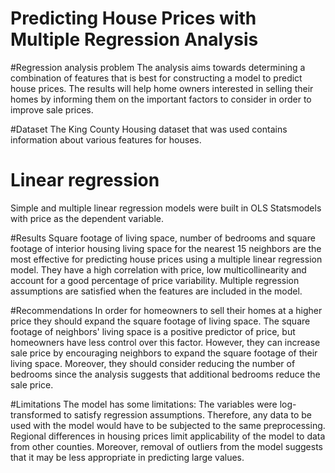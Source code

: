 # Predicting  House Prices with Multiple Regression Analysis

#Regression analysis problem
The analysis aims towards determining a combination of features that is best for constructing a model to predict house prices. The results will help home owners interested in selling their homes by informing them on the important factors to consider in order to improve sale prices.

#Dataset
The King County Housing dataset that was used contains information about various features for houses. 

# Linear regression
Simple and multiple linear regression models were built in OLS Statsmodels with price as the dependent variable.

#Results
Square footage of living space, number of bedrooms and square footage of interior housing living space for the nearest 15 neighbors are the most effective for predicting house prices using a multiple linear regression model. They have a high correlation with price, low multicollinearity and account for a good percentage of price variability. Multiple regression assumptions are satisfied when the features are included in the model.

#Recommendations
In order for homeowners to sell their homes at a higher price they should expand the square footage of living space. The square footage of neighbors' living space is a positive predictor of price, but homeowners have less control over this factor. However, they can increase sale price by encouraging neighbors to expand the square footage of their living space. Moreover, they should consider reducing the number of bedrooms since the analysis suggests that additional bedrooms reduce the sale price.

#Limitations
The model has some limitations:
The variables were log-transformed to satisfy regression assumptions. Therefore, any data to be used with the model would have to be subjected to the same preprocessing. Regional differences in housing prices limit applicability of the model to data from other counties. Moreover, removal of outliers from the model suggests that it may be less appropriate in predicting large values.
